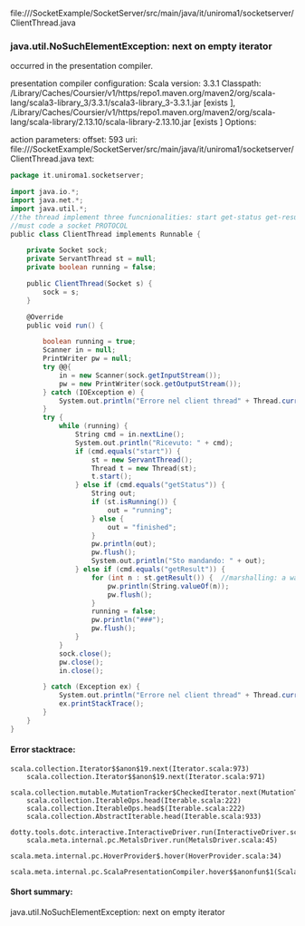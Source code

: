 file://<WORKSPACE>/SocketExample/SocketServer/src/main/java/it/uniroma1/socketserver/ClientThread.java
### java.util.NoSuchElementException: next on empty iterator

occurred in the presentation compiler.

presentation compiler configuration:
Scala version: 3.3.1
Classpath:
<HOME>/Library/Caches/Coursier/v1/https/repo1.maven.org/maven2/org/scala-lang/scala3-library_3/3.3.1/scala3-library_3-3.3.1.jar [exists ], <HOME>/Library/Caches/Coursier/v1/https/repo1.maven.org/maven2/org/scala-lang/scala-library/2.13.10/scala-library-2.13.10.jar [exists ]
Options:



action parameters:
offset: 593
uri: file://<WORKSPACE>/SocketExample/SocketServer/src/main/java/it/uniroma1/socketserver/ClientThread.java
text:
```scala
package it.uniroma1.socketserver;

import java.io.*;
import java.net.*;
import java.util.*;
//the thread implement three funcnionalities: start get-status get-result => how to implement it
//must code a socket PROTOCOL
public class ClientThread implements Runnable {

    private Socket sock;
    private ServantThread st = null;
    private boolean running = false;

    public ClientThread(Socket s) {
        sock = s;
    }

    @Override
    public void run() {

        boolean running = true;
        Scanner in = null;
        PrintWriter pw = null;
        try @@{
            in = new Scanner(sock.getInputStream());
            pw = new PrintWriter(sock.getOutputStream());
        } catch (IOException e) {
            System.out.println("Errore nel client thread" + Thread.currentThread());
        }
        try {
            while (running) {
                String cmd = in.nextLine();
                System.out.println("Ricevuto: " + cmd);
                if (cmd.equals("start")) {
                    st = new ServantThread();
                    Thread t = new Thread(st);
                    t.start();
                } else if (cmd.equals("getStatus")) {
                    String out;
                    if (st.isRunning()) {
                        out = "running";
                    } else {
                        out = "finished";
                    }
                    pw.println(out);
                    pw.flush();
                    System.out.println("Sto mandando: " + out);
                } else if (cmd.equals("getResult")) {
                    for (int n : st.getResult()) {  //marshalling: a way to format the server response data in a way that the client can handle
                        pw.println(String.valueOf(n));
                        pw.flush();    
                    }
                    running = false;
                    pw.println("###");
                    pw.flush();
                }
            }
            sock.close();
            pw.close();
            in.close();

        } catch (Exception ex) {
            System.out.println("Errore nel client thread" + Thread.currentThread());
            ex.printStackTrace();
        }
    }
}

```



#### Error stacktrace:

```
scala.collection.Iterator$$anon$19.next(Iterator.scala:973)
	scala.collection.Iterator$$anon$19.next(Iterator.scala:971)
	scala.collection.mutable.MutationTracker$CheckedIterator.next(MutationTracker.scala:76)
	scala.collection.IterableOps.head(Iterable.scala:222)
	scala.collection.IterableOps.head$(Iterable.scala:222)
	scala.collection.AbstractIterable.head(Iterable.scala:933)
	dotty.tools.dotc.interactive.InteractiveDriver.run(InteractiveDriver.scala:168)
	scala.meta.internal.pc.MetalsDriver.run(MetalsDriver.scala:45)
	scala.meta.internal.pc.HoverProvider$.hover(HoverProvider.scala:34)
	scala.meta.internal.pc.ScalaPresentationCompiler.hover$$anonfun$1(ScalaPresentationCompiler.scala:352)
```
#### Short summary: 

java.util.NoSuchElementException: next on empty iterator